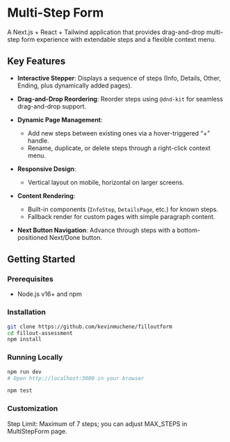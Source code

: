# Multi-Step Form

A Next.js + React + Tailwind application that provides drag-and-drop multi-step form experience with extendable steps and a flexible context menu.

## Key Features

- **Interactive Stepper**: Displays a sequence of steps (Info, Details, Other, Ending, plus dynamically added pages).
- **Drag-and-Drop Reordering**: Reorder steps using `@dnd-kit` for seamless drag-and-drop support.
- **Dynamic Page Management**:

  - Add new steps between existing ones via a hover-triggered “+” handle.
  - Rename, duplicate, or delete steps through a right-click context menu.

- **Responsive Design**:

  - Vertical layout on mobile, horizontal on larger screens.

- **Content Rendering**:

  - Built-in components (`InfoStep`, `DetailsPage`, etc.) for known steps.
  - Fallback render for custom pages with simple paragraph content.

- **Next Button Navigation**: Advance through steps with a bottom-positioned Next/Done button.

## Getting Started

### Prerequisites

- Node.js v16+ and npm

### Installation

```bash
git clone https://github.com/kevinmuchene/filloutform
cd fillout-assessment
npm install
```

### Running Locally

```bash
npm run dev
# Open http://localhost:3000 in your browser

npm test
```

### Customization

Step Limit: Maximum of 7 steps; you can adjust MAX_STEPS in MultiStepForm page.
